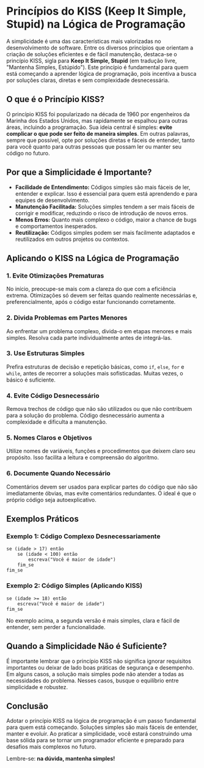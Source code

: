 # Princípios do KISS (Keep It Simple, Stupid) na Lógica de Programação

A simplicidade é uma das características mais valorizadas no desenvolvimento de software. Entre os diversos princípios que orientam a criação de soluções eficientes e de fácil manutenção, destaca-se o princípio KISS, sigla para **Keep It Simple, Stupid** (em tradução livre, "Mantenha Simples, Estúpido"). Este princípio é fundamental para quem está começando a aprender lógica de programação, pois incentiva a busca por soluções claras, diretas e sem complexidade desnecessária.

## O que é o Princípio KISS?

O princípio KISS foi popularizado na década de 1960 por engenheiros da Marinha dos Estados Unidos, mas rapidamente se espalhou para outras áreas, incluindo a programação. Sua ideia central é simples: **evite complicar o que pode ser feito de maneira simples**. Em outras palavras, sempre que possível, opte por soluções diretas e fáceis de entender, tanto para você quanto para outras pessoas que possam ler ou manter seu código no futuro.

## Por que a Simplicidade é Importante?

- **Facilidade de Entendimento:** Códigos simples são mais fáceis de ler, entender e explicar. Isso é essencial para quem está aprendendo e para equipes de desenvolvimento.
- **Manutenção Facilitada:** Soluções simples tendem a ser mais fáceis de corrigir e modificar, reduzindo o risco de introdução de novos erros.
- **Menos Erros:** Quanto mais complexo o código, maior a chance de bugs e comportamentos inesperados.
- **Reutilização:** Códigos simples podem ser mais facilmente adaptados e reutilizados em outros projetos ou contextos.

## Aplicando o KISS na Lógica de Programação

### 1. **Evite Otimizações Prematuras**

No início, preocupe-se mais com a clareza do que com a eficiência extrema. Otimizações só devem ser feitas quando realmente necessárias e, preferencialmente, após o código estar funcionando corretamente.

### 2. **Divida Problemas em Partes Menores**

Ao enfrentar um problema complexo, divida-o em etapas menores e mais simples. Resolva cada parte individualmente antes de integrá-las.

### 3. **Use Estruturas Simples**

Prefira estruturas de decisão e repetição básicas, como `if`, `else`, `for` e `while`, antes de recorrer a soluções mais sofisticadas. Muitas vezes, o básico é suficiente.

### 4. **Evite Código Desnecessário**

Remova trechos de código que não são utilizados ou que não contribuem para a solução do problema. Código desnecessário aumenta a complexidade e dificulta a manutenção.

### 5. **Nomes Claros e Objetivos**

Utilize nomes de variáveis, funções e procedimentos que deixem claro seu propósito. Isso facilita a leitura e compreensão do algoritmo.

### 6. **Documente Quando Necessário**

Comentários devem ser usados para explicar partes do código que não são imediatamente óbvias, mas evite comentários redundantes. O ideal é que o próprio código seja autoexplicativo.

## Exemplos Práticos

### Exemplo 1: Código Complexo Desnecessariamente

```pseudocode
se (idade > 17) então
    se (idade < 100) então
        escreva("Você é maior de idade")
    fim_se
fim_se
```

### Exemplo 2: Código Simples (Aplicando KISS)

```pseudocode
se (idade >= 18) então
    escreva("Você é maior de idade")
fim_se
```

No exemplo acima, a segunda versão é mais simples, clara e fácil de entender, sem perder a funcionalidade.

## Quando a Simplicidade Não é Suficiente?

É importante lembrar que o princípio KISS não significa ignorar requisitos importantes ou deixar de lado boas práticas de segurança e desempenho. Em alguns casos, a solução mais simples pode não atender a todas as necessidades do problema. Nesses casos, busque o equilíbrio entre simplicidade e robustez.

## Conclusão

Adotar o princípio KISS na lógica de programação é um passo fundamental para quem está começando. Soluções simples são mais fáceis de entender, manter e evoluir. Ao praticar a simplicidade, você estará construindo uma base sólida para se tornar um programador eficiente e preparado para desafios mais complexos no futuro.

Lembre-se: **na dúvida, mantenha simples!**